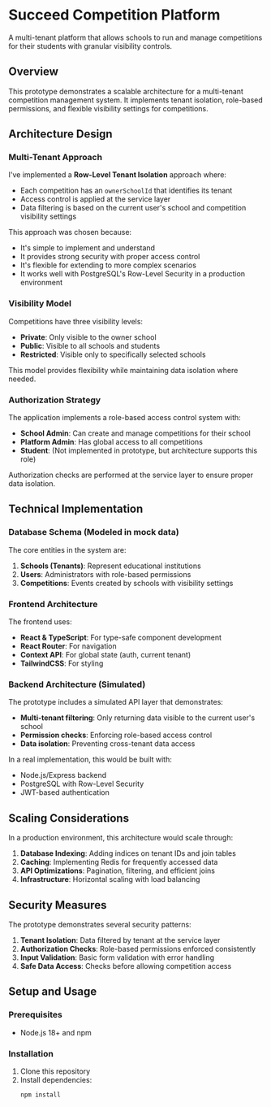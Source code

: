# Succeed Competition Platform

A multi-tenant platform that allows schools to run and manage competitions for their students with granular visibility controls.

## Overview

This prototype demonstrates a scalable architecture for a multi-tenant competition management system. It implements tenant isolation, role-based permissions, and flexible visibility settings for competitions.

## Architecture Design

### Multi-Tenant Approach

I've implemented a **Row-Level Tenant Isolation** approach where:

- Each competition has an `ownerSchoolId` that identifies its tenant
- Access control is applied at the service layer
- Data filtering is based on the current user's school and competition visibility settings

This approach was chosen because:
- It's simple to implement and understand
- It provides strong security with proper access control
- It's flexible for extending to more complex scenarios
- It works well with PostgreSQL's Row-Level Security in a production environment

### Visibility Model

Competitions have three visibility levels:

- **Private**: Only visible to the owner school
- **Public**: Visible to all schools and students
- **Restricted**: Visible only to specifically selected schools

This model provides flexibility while maintaining data isolation where needed.

### Authorization Strategy

The application implements a role-based access control system with:

- **School Admin**: Can create and manage competitions for their school
- **Platform Admin**: Has global access to all competitions
- **Student**: (Not implemented in prototype, but architecture supports this role)

Authorization checks are performed at the service layer to ensure proper data isolation.

## Technical Implementation

### Database Schema (Modeled in mock data)

The core entities in the system are:

1. **Schools (Tenants)**: Represent educational institutions
2. **Users**: Administrators with role-based permissions
3. **Competitions**: Events created by schools with visibility settings

### Frontend Architecture

The frontend uses:

- **React & TypeScript**: For type-safe component development
- **React Router**: For navigation
- **Context API**: For global state (auth, current tenant)
- **TailwindCSS**: For styling

### Backend Architecture (Simulated)

The prototype includes a simulated API layer that demonstrates:

- **Multi-tenant filtering**: Only returning data visible to the current user's school
- **Permission checks**: Enforcing role-based access control
- **Data isolation**: Preventing cross-tenant data access

In a real implementation, this would be built with:
- Node.js/Express backend
- PostgreSQL with Row-Level Security
- JWT-based authentication

## Scaling Considerations

In a production environment, this architecture would scale through:

1. **Database Indexing**: Adding indices on tenant IDs and join tables
2. **Caching**: Implementing Redis for frequently accessed data
3. **API Optimizations**: Pagination, filtering, and efficient joins
4. **Infrastructure**: Horizontal scaling with load balancing

## Security Measures

The prototype demonstrates several security patterns:

1. **Tenant Isolation**: Data filtered by tenant at the service layer
2. **Authorization Checks**: Role-based permissions enforced consistently
3. **Input Validation**: Basic form validation with error handling
4. **Safe Data Access**: Checks before allowing competition access

## Setup and Usage

### Prerequisites

- Node.js 18+ and npm

### Installation

1. Clone this repository
2. Install dependencies:
   ```bash
   npm install